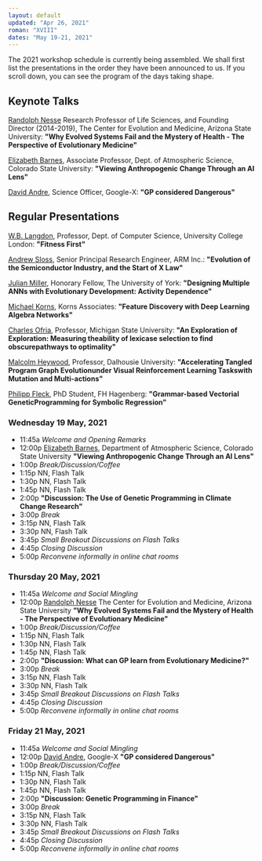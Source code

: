 ```yaml
---
layout: default
updated: "Apr 26, 2021"
roman: "XVIII"
dates: "May 19-21, 2021"
---
```



The 2021 workshop schedule is currently being assembled. We shall first list the presentations
in the order they have been announced to us. If you scroll down, you can see the program of
the days taking shape. 


## Keynote Talks
[Randolph Nesse](https://www.randolphnesse.com/) Research Professor of Life Sciences, and Founding Director (2014-2019), 
The Center for Evolution and Medicine, Arizona State University:
**"Why Evolved Systems Fail and the Mystery of Health - The Perspective of Evolutionary Medicine"** 

[Elizabeth Barnes](https://www.atmos.colostate.edu/people/faculty/barnes/), Associate Professor, Dept. of Atmospheric Science, Colorado State University:
**"Viewing Anthropogenic Change Through an AI Lens"**

[David Andre](https://www.linkedin.com/in/david-andre-50089/), Science Officer, Google-X:
**"GP considered Dangerous"**


## Regular Presentations 
[W.B. Langdon](http://www0.cs.ucl.ac.uk/staff/W.Langdon/), Professor, Dept. of Computer Science, University College London:
**"Fitness First"**

[Andrew Sloss](https://www.linkedin.com/in/asloss), Senior Principal Research Engineer, ARM Inc.:
**"Evolution of the Semiconductor Industry, and the Start of X Law"**

[Julian Miller](https://www.york.ac.uk/electronic-engineering/staff/julian_miller/), Honorary Fellow, The University of York:
**"Designing Multiple ANNs with Evolutionary Development: Activity Dependence"**

[Michael Korns](https://www.researchgate.net/profile/Michael-Korns), Korns Associates:
**"Feature Discovery with Deep Learning Algebra Networks"**

[Charles Ofria](https://ofria.com/), Professor, Michigan State University:
**"An Exploration of Exploration: Measuring theability of lexicase selection to find obscurepathways to optimality"**

[Malcolm Heywood](https://web.cs.dal.ca/~mheywood/), Professor, Dalhousie University:
**"Accelerating Tangled Program Graph Evolutionunder Visual Reinforcement Learning Taskswith Mutation and Multi-actions"**

[Philipp Fleck](), PhD Student, FH Hagenberg:
**"Grammar-based Vectorial GeneticProgramming for Symbolic Regression"**


### Wednesday 19 May, 2021
- 11:45a _Welcome and Opening Remarks_
- 12:00p [Elizabeth Barnes](https://www.atmos.colostate.edu/people/faculty/barnes/), Department of Atmospheric Science, Colorado State University
**"Viewing Anthropogenic Change Through an AI Lens"**
- 1:00p _Break/Discussion/Coffee_
- 1:15p NN, Flash Talk
- 1:30p NN, Flash Talk
- 1:45p NN, Flash Talk
- 2:00p **"Discussion: The Use of Genetic Programming in Climate Change Research"**
- 3:00p _Break_
- 3:15p NN, Flash Talk
- 3:30p NN, Flash Talk
- 3:45p _Small Breakout Discussions on Flash Talks_
- 4:45p _Closing Discussion_
- 5:00p _Reconvene informally in online chat rooms_

### Thursday 20 May, 2021
- 11:45a _Welcome and Social Mingling_
- 12:00p [Randolph Nesse](https://www.randolphnesse.com/) The Center for Evolution and Medicine, Arizona State University
**"Why Evolved Systems Fail and the Mystery of Health - The Perspective of Evolutionary Medicine"** 
- 1:00p _Break/Discussion/Coffee_
- 1:15p NN, Flash Talk
- 1:30p NN, Flash Talk
- 1:45p NN, Flash Talk
- 2:00p **"Discussion: What can GP learn from Evolutionary Medicine?"**
- 3:00p _Break_
- 3:15p NN, Flash Talk
- 3:30p NN, Flash Talk
- 3:45p _Small Breakout Discussions on Flash Talks_
- 4:45p _Closing Discussion_
- 5:00p _Reconvene informally in online chat rooms_


### Friday 21 May, 2021
- 11:45a _Welcome and Social Mingling_
- 12:00p [David Andre](https://www.linkedin.com/in/david-andre-50089/), Google-X
**"GP considered Dangerous"**
- 1:00p _Break/Discussion/Coffee_
- 1:15p NN, Flash Talk
- 1:30p NN, Flash Talk
- 1:45p NN, Flash Talk
- 2:00p **"Discussion: Genetic Programming in Finance"**
- 3:00p _Break_
- 3:15p NN, Flash Talk
- 3:30p NN, Flash Talk
- 3:45p _Small Breakout Discussions on Flash Talks_
- 4:45p _Closing Discussion_
- 5:00p _Reconvene informally in online chat rooms_
